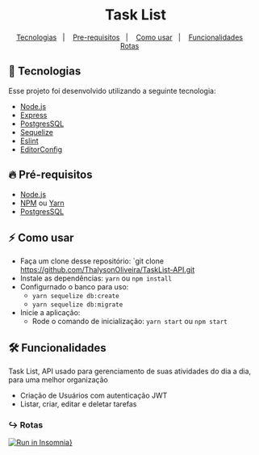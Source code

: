 
<h1 align="center">Task List</h1>

<p align="center">
  <a href="#tecnologia">Tecnologias</a>&nbsp;&nbsp;&nbsp;|&nbsp;&nbsp;&nbsp;
  <a href="#pre-requisitos">Pre-requisitos</a>&nbsp;&nbsp;&nbsp;|&nbsp;&nbsp;&nbsp;
  <a href="#como-usar">Como usar</a>&nbsp;&nbsp;&nbsp;|&nbsp;&nbsp;&nbsp;
  <a href="#funcionalidades">Funcionalidades</a>&nbsp;&nbsp;&nbsp;&nbsp;&nbsp;&nbsp;
  <a href="#rotas">Rotas</a>&nbsp;&nbsp;&nbsp;&nbsp;&nbsp;&nbsp;
</p>

<a id="tecnologia"></a>
## 🚀 Tecnologias

Esse projeto foi desenvolvido utilizando a seguinte tecnologia:

- [Node.js](https://nodejs.org/en/)
- [Express](https://expressjs.com/pt-br/)
- [PostgresSQL](https://www.postgresql.org/)
- [Sequelize](https://sequelize.org/master/index.html)
- [Eslint](https://eslint.org/)
- [EditorConfig](https://editorconfig.org/ )

<a id="pre-requisitos"></a>
## :fire: **Pré-requisitos**

- [Node.js](https://nodejs.org/en/)
- [NPM](https://www.npmjs.com/) ou [Yarn](https://yarnpkg.com/)
- [PostgresSQL](https://www.postgresql.org/)


<a id="como-usar"></a>
## :zap: Como usar

- Faça um clone desse repositório: `git clone https://github.com/ThalysonOliveira/TaskList-API.git
- Instale as dependências: `yarn` ou `npm install`
- Configurnado o banco para uso:
   - `yarn sequelize db:create`
   - `yarn sequelize db:migrate`
- Inicie a aplicação:
   - Rode o comando de inicialização: `yarn start` ou `npm start`

<a id="funcionalidades"></a>
## 🛠️ Funcionalidades

Task List, API usado para gerenciamento de suas atividades do dia a dia, para uma melhor organização
- Criação de Usuários com autenticação JWT
- Listar, criar, editar e deletar tarefas

<a id="rotas"></a>
### ↪︎ Rotas
[![Run in Insomnia}](https://insomnia.rest/images/run.svg)](https://insomnia.rest/run/?label=Task%20List&uri=%7B%22_type%22%3A%22export%22%2C%22__export_format%22%3A4%2C%22__export_date%22%3A%222020-12-22T17%3A49%3A42.816Z%22%2C%22__export_source%22%3A%22insomnia.desktop.app%3Av2020.4.0%22%2C%22resources%22%3A%5B%7B%22_id%22%3A%22req_b9612ce0d72741dab9ce55b1d1d909ce%22%2C%22parentId%22%3A%22fld_e2d357a0439445489996e1a67b40d916%22%2C%22modified%22%3A1603675747600%2C%22created%22%3A1603675696493%2C%22url%22%3A%22%7B%7B%20base_url%20%7D%7D%2Ftasks%22%2C%22name%22%3A%22List%20All%22%2C%22description%22%3A%22%22%2C%22method%22%3A%22GET%22%2C%22body%22%3A%7B%7D%2C%22parameters%22%3A%5B%5D%2C%22headers%22%3A%5B%5D%2C%22authentication%22%3A%7B%22type%22%3A%22bearer%22%2C%22token%22%3A%22eyJhbGciOiJIUzI1NiIsInR5cCI6IkpXVCJ9.eyJpZCI6MTIsImlhdCI6MTYwMzY3MDg2NCwiZXhwIjoxNjA0Mjc1NjY0fQ.7d1UVScH8B44FCtDN0hYcQzK3ZlCgvJz0hM1uw4vNO4%22%7D%2C%22metaSortKey%22%3A-1603675696493%2C%22isPrivate%22%3Afalse%2C%22settingStoreCookies%22%3Atrue%2C%22settingSendCookies%22%3Atrue%2C%22settingDisableRenderRequestBody%22%3Afalse%2C%22settingEncodeUrl%22%3Atrue%2C%22settingRebuildPath%22%3Atrue%2C%22settingFollowRedirects%22%3A%22global%22%2C%22_type%22%3A%22request%22%7D%2C%7B%22_id%22%3A%22fld_e2d357a0439445489996e1a67b40d916%22%2C%22parentId%22%3A%22fld_c25bb6095fa64ba4b94dffd484748b82%22%2C%22modified%22%3A1603673736214%2C%22created%22%3A1603673736214%2C%22name%22%3A%22Task%22%2C%22description%22%3A%22%22%2C%22environment%22%3A%7B%7D%2C%22environmentPropertyOrder%22%3Anull%2C%22metaSortKey%22%3A-1603673736214%2C%22_type%22%3A%22request_group%22%7D%2C%7B%22_id%22%3A%22fld_c25bb6095fa64ba4b94dffd484748b82%22%2C%22parentId%22%3A%22wrk_4f74f8762992462ca7475322ba3816bf%22%2C%22modified%22%3A1601435351025%2C%22created%22%3A1601435351025%2C%22name%22%3A%22TaskList%22%2C%22description%22%3A%22%22%2C%22environment%22%3A%7B%7D%2C%22environmentPropertyOrder%22%3Anull%2C%22metaSortKey%22%3A-1601435351025%2C%22_type%22%3A%22request_group%22%7D%2C%7B%22_id%22%3A%22wrk_4f74f8762992462ca7475322ba3816bf%22%2C%22parentId%22%3Anull%2C%22modified%22%3A1600458951062%2C%22created%22%3A1600458951062%2C%22name%22%3A%22Insomnia%22%2C%22description%22%3A%22%22%2C%22scope%22%3Anull%2C%22_type%22%3A%22workspace%22%7D%2C%7B%22_id%22%3A%22req_06a0a7a5a2e9459f9860ee7bad37b131%22%2C%22parentId%22%3A%22fld_e2d357a0439445489996e1a67b40d916%22%2C%22modified%22%3A1603677446319%2C%22created%22%3A1603676647625%2C%22url%22%3A%22%7B%7B%20base_url%20%7D%7D%2Ftasks%2F7%22%2C%22name%22%3A%22Concluindo%20Tarefa%22%2C%22description%22%3A%22%22%2C%22method%22%3A%22PUT%22%2C%22body%22%3A%7B%22mimeType%22%3A%22application%2Fjson%22%2C%22text%22%3A%22%7B%5Cn%5Ct%5C%22check%5C%22%3A%20true%5Cn%7D%22%7D%2C%22parameters%22%3A%5B%5D%2C%22headers%22%3A%5B%7B%22name%22%3A%22Content-Type%22%2C%22value%22%3A%22application%2Fjson%22%2C%22id%22%3A%22pair_ac1b01ba6db145ac91d3023b33fab6b9%22%7D%5D%2C%22authentication%22%3A%7B%22type%22%3A%22bearer%22%2C%22token%22%3A%22eyJhbGciOiJIUzI1NiIsInR5cCI6IkpXVCJ9.eyJpZCI6MTIsImlhdCI6MTYwMzY3MDg2NCwiZXhwIjoxNjA0Mjc1NjY0fQ.7d1UVScH8B44FCtDN0hYcQzK3ZlCgvJz0hM1uw4vNO4%22%7D%2C%22metaSortKey%22%3A-1603674720327.5%2C%22isPrivate%22%3Afalse%2C%22settingStoreCookies%22%3Atrue%2C%22settingSendCookies%22%3Atrue%2C%22settingDisableRenderRequestBody%22%3Afalse%2C%22settingEncodeUrl%22%3Atrue%2C%22settingRebuildPath%22%3Atrue%2C%22settingFollowRedirects%22%3A%22global%22%2C%22_type%22%3A%22request%22%7D%2C%7B%22_id%22%3A%22req_c794eb21d3fe42e89801365faf0aef95%22%2C%22parentId%22%3A%22fld_e2d357a0439445489996e1a67b40d916%22%2C%22modified%22%3A1603678088451%2C%22created%22%3A1603677772927%2C%22url%22%3A%22%7B%7B%20base_url%20%7D%7D%2Ftasks%2F8%22%2C%22name%22%3A%22Delete%22%2C%22description%22%3A%22%22%2C%22method%22%3A%22DELETE%22%2C%22body%22%3A%7B%7D%2C%22parameters%22%3A%5B%5D%2C%22headers%22%3A%5B%5D%2C%22authentication%22%3A%7B%22type%22%3A%22bearer%22%2C%22token%22%3A%22eyJhbGciOiJIUzI1NiIsInR5cCI6IkpXVCJ9.eyJpZCI6MTIsImlhdCI6MTYwMzY3MDg2NCwiZXhwIjoxNjA0Mjc1NjY0fQ.7d1UVScH8B44FCtDN0hYcQzK3ZlCgvJz0hM1uw4vNO4%22%7D%2C%22metaSortKey%22%3A-1603674232244.75%2C%22isPrivate%22%3Afalse%2C%22settingStoreCookies%22%3Atrue%2C%22settingSendCookies%22%3Atrue%2C%22settingDisableRenderRequestBody%22%3Afalse%2C%22settingEncodeUrl%22%3Atrue%2C%22settingRebuildPath%22%3Atrue%2C%22settingFollowRedirects%22%3A%22global%22%2C%22_type%22%3A%22request%22%7D%2C%7B%22_id%22%3A%22req_462f4ede83284805bd2e5065012fba96%22%2C%22parentId%22%3A%22fld_e2d357a0439445489996e1a67b40d916%22%2C%22modified%22%3A1603676192840%2C%22created%22%3A1603673744162%2C%22url%22%3A%22%7B%7B%20base_url%20%7D%7D%2Ftasks%22%2C%22name%22%3A%22Store%22%2C%22description%22%3A%22%22%2C%22method%22%3A%22POST%22%2C%22body%22%3A%7B%22mimeType%22%3A%22application%2Fjson%22%2C%22text%22%3A%22%7B%5Cn%5Ct%5C%22task%5C%22%3A%20%5C%22Estudando%20js%5C%22%5Cn%7D%22%7D%2C%22parameters%22%3A%5B%5D%2C%22headers%22%3A%5B%7B%22name%22%3A%22Content-Type%22%2C%22value%22%3A%22application%2Fjson%22%2C%22id%22%3A%22pair_a43e8c39cc594f4386a1e49d4a040b7a%22%7D%5D%2C%22authentication%22%3A%7B%22type%22%3A%22bearer%22%2C%22token%22%3A%22eyJhbGciOiJIUzI1NiIsInR5cCI6IkpXVCJ9.eyJpZCI6MTIsImlhdCI6MTYwMzY3MDg2NCwiZXhwIjoxNjA0Mjc1NjY0fQ.7d1UVScH8B44FCtDN0hYcQzK3ZlCgvJz0hM1uw4vNO4%22%7D%2C%22metaSortKey%22%3A-1603673744162%2C%22isPrivate%22%3Afalse%2C%22settingStoreCookies%22%3Atrue%2C%22settingSendCookies%22%3Atrue%2C%22settingDisableRenderRequestBody%22%3Afalse%2C%22settingEncodeUrl%22%3Atrue%2C%22settingRebuildPath%22%3Atrue%2C%22settingFollowRedirects%22%3A%22global%22%2C%22_type%22%3A%22request%22%7D%2C%7B%22_id%22%3A%22req_1d3e72e6624141f0b16e4380800700a5%22%2C%22parentId%22%3A%22fld_32813d590d8c41aa9d0de64142af3b05%22%2C%22modified%22%3A1603670862880%2C%22created%22%3A1603417415379%2C%22url%22%3A%22http%3A%2F%2Flocalhost%3A3333%2Fsessions%22%2C%22name%22%3A%22Session%20Store%22%2C%22description%22%3A%22%22%2C%22method%22%3A%22POST%22%2C%22body%22%3A%7B%22mimeType%22%3A%22application%2Fjson%22%2C%22text%22%3A%22%7B%5Cn%5Ct%5C%22email%5C%22%3A%20%5C%22gustavo%40gmail.com%5C%22%2C%5Cn%5Ct%5C%22password%5C%22%3A%20%5C%22123321%5C%22%5Cn%7D%22%7D%2C%22parameters%22%3A%5B%5D%2C%22headers%22%3A%5B%7B%22name%22%3A%22Content-Type%22%2C%22value%22%3A%22application%2Fjson%22%2C%22id%22%3A%22pair_df09267a15234ff6b758a18f731658a2%22%7D%5D%2C%22authentication%22%3A%7B%7D%2C%22metaSortKey%22%3A-1603211131840%2C%22isPrivate%22%3Afalse%2C%22settingStoreCookies%22%3Atrue%2C%22settingSendCookies%22%3Atrue%2C%22settingDisableRenderRequestBody%22%3Afalse%2C%22settingEncodeUrl%22%3Atrue%2C%22settingRebuildPath%22%3Atrue%2C%22settingFollowRedirects%22%3A%22global%22%2C%22_type%22%3A%22request%22%7D%2C%7B%22_id%22%3A%22fld_32813d590d8c41aa9d0de64142af3b05%22%2C%22parentId%22%3A%22fld_c25bb6095fa64ba4b94dffd484748b82%22%2C%22modified%22%3A1603210737259%2C%22created%22%3A1603210737259%2C%22name%22%3A%22Session%22%2C%22description%22%3A%22%22%2C%22environment%22%3A%7B%7D%2C%22environmentPropertyOrder%22%3Anull%2C%22metaSortKey%22%3A-1603210737259%2C%22_type%22%3A%22request_group%22%7D%2C%7B%22_id%22%3A%22req_f2770fcd4abb446ea94d96f9a96377ba%22%2C%22parentId%22%3A%22fld_6e3b0420aad34ff288373923f8b39b8b%22%2C%22modified%22%3A1603672078410%2C%22created%22%3A1603670333691%2C%22url%22%3A%22http%3A%2F%2Flocalhost%3A3333%2Fusers%22%2C%22name%22%3A%22Update%22%2C%22description%22%3A%22%22%2C%22method%22%3A%22PUT%22%2C%22body%22%3A%7B%22mimeType%22%3A%22application%2Fjson%22%2C%22text%22%3A%22%7B%5Cn%5Ct%5C%22name%5C%22%3A%20%5C%22Gustavinho%5C%22%2C%5Cn%5Ct%5C%22email%5C%22%3A%20%5C%22gustavo%40gmail.com%5C%22%2C%5Cn%5Ct%5C%22oldPassword%5C%22%3A%20%5C%22123321%5C%22%2C%5Cn%5Ct%5C%22password%5C%22%3A%20%5C%22123456%5C%22%2C%5Cn%5Ct%5C%22confirmPassword%5C%22%3A%20%5C%22123456%5C%22%5Cn%7D%22%7D%2C%22parameters%22%3A%5B%5D%2C%22headers%22%3A%5B%7B%22name%22%3A%22Content-Type%22%2C%22value%22%3A%22application%2Fjson%22%2C%22id%22%3A%22pair_3aced4fdca0c44609f48e277e0438ceb%22%7D%5D%2C%22authentication%22%3A%7B%22type%22%3A%22bearer%22%2C%22token%22%3A%22eyJhbGciOiJIUzI1NiIsInR5cCI6IkpXVCJ9.eyJpZCI6MTIsImlhdCI6MTYwMzY3MDc5OCwiZXhwIjoxNjA0Mjc1NTk4fQ.KEuyIqaYtaEHSigIXjgOpcoltXxJPXwG8_wFfRAPzno%22%7D%2C%22metaSortKey%22%3A-1602086434460%2C%22isPrivate%22%3Afalse%2C%22settingStoreCookies%22%3Atrue%2C%22settingSendCookies%22%3Atrue%2C%22settingDisableRenderRequestBody%22%3Afalse%2C%22settingEncodeUrl%22%3Atrue%2C%22settingRebuildPath%22%3Atrue%2C%22settingFollowRedirects%22%3A%22global%22%2C%22_type%22%3A%22request%22%7D%2C%7B%22_id%22%3A%22fld_6e3b0420aad34ff288373923f8b39b8b%22%2C%22parentId%22%3A%22fld_c25bb6095fa64ba4b94dffd484748b82%22%2C%22modified%22%3A1602086416023%2C%22created%22%3A1602086416023%2C%22name%22%3A%22Users%22%2C%22description%22%3A%22%22%2C%22environment%22%3A%7B%7D%2C%22environmentPropertyOrder%22%3Anull%2C%22metaSortKey%22%3A-1602086416023%2C%22_type%22%3A%22request_group%22%7D%2C%7B%22_id%22%3A%22req_a7a583a83a264ed985a24a0146233370%22%2C%22parentId%22%3A%22fld_6e3b0420aad34ff288373923f8b39b8b%22%2C%22modified%22%3A1603671475081%2C%22created%22%3A1602086434410%2C%22url%22%3A%22%7B%7B%20base_url%20%7D%7D%2Fuser%22%2C%22name%22%3A%22Create%22%2C%22description%22%3A%22%22%2C%22method%22%3A%22POST%22%2C%22body%22%3A%7B%22mimeType%22%3A%22application%2Fjson%22%2C%22text%22%3A%22%7B%5Cn%5Ct%5C%22name%5C%22%3A%20%5C%22Gustavo%5C%22%2C%5Cn%5Ct%5C%22email%5C%22%3A%20%5C%22gustavo%40gmail.com%5C%22%2C%5Cn%5Ct%5C%22password%5C%22%3A%20%5C%22123321%5C%22%5Cn%7D%22%7D%2C%22parameters%22%3A%5B%5D%2C%22headers%22%3A%5B%7B%22name%22%3A%22Content-Type%22%2C%22value%22%3A%22application%2Fjson%22%2C%22id%22%3A%22pair_d5185eafe956478c826e3acecd45cb64%22%7D%5D%2C%22authentication%22%3A%7B%7D%2C%22metaSortKey%22%3A-1602086434410%2C%22isPrivate%22%3Afalse%2C%22settingStoreCookies%22%3Atrue%2C%22settingSendCookies%22%3Atrue%2C%22settingDisableRenderRequestBody%22%3Afalse%2C%22settingEncodeUrl%22%3Atrue%2C%22settingRebuildPath%22%3Atrue%2C%22settingFollowRedirects%22%3A%22global%22%2C%22_type%22%3A%22request%22%7D%2C%7B%22_id%22%3A%22env_156552dd7647507ff33f4f8eefe3b4a13ccdb7f9%22%2C%22parentId%22%3A%22wrk_4f74f8762992462ca7475322ba3816bf%22%2C%22modified%22%3A1603160410240%2C%22created%22%3A1600458951107%2C%22name%22%3A%22Base%20Environment%22%2C%22data%22%3A%7B%22base_url%22%3A%22http%3A%2F%2Flocalhost%3A3333%22%7D%2C%22dataPropertyOrder%22%3A%7B%22%26%22%3A%5B%22base_url%22%5D%7D%2C%22color%22%3Anull%2C%22isPrivate%22%3Afalse%2C%22metaSortKey%22%3A1600458951107%2C%22_type%22%3A%22environment%22%7D%2C%7B%22_id%22%3A%22jar_156552dd7647507ff33f4f8eefe3b4a13ccdb7f9%22%2C%22parentId%22%3A%22wrk_4f74f8762992462ca7475322ba3816bf%22%2C%22modified%22%3A1600458951109%2C%22created%22%3A1600458951109%2C%22name%22%3A%22Default%20Jar%22%2C%22cookies%22%3A%5B%5D%2C%22_type%22%3A%22cookie_jar%22%7D%2C%7B%22_id%22%3A%22spc_e34a9ae4052c470790536969b0ab1e9b%22%2C%22parentId%22%3A%22wrk_4f74f8762992462ca7475322ba3816bf%22%2C%22modified%22%3A1600458951064%2C%22created%22%3A1600458951064%2C%22fileName%22%3A%22Insomnia%22%2C%22contents%22%3A%22%22%2C%22contentType%22%3A%22yaml%22%2C%22_type%22%3A%22api_spec%22%7D%5D%7D)
